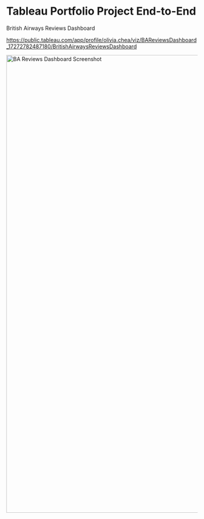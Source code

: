 # Tableau Portfolio Project End-to-End
British Airways Reviews Dashboard

https://public.tableau.com/app/profile/olivia.chea/viz/BAReviewsDashboard_17272782487180/BritishAirwaysReviewsDashboard

<img width="1201" alt="BA Reviews Dashboard Screenshot" src="https://github.com/user-attachments/assets/cbdaf7e8-6bf6-4d07-938e-1c90a8d33d6a">
